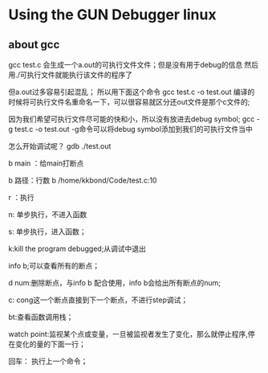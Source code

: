 # Using the GUN Debugger linux

## about gcc
gcc test.c 会生成一个a.out的可执行文件文件；但是没有用于debug的信息
然后用./可执行文件就能执行该文件的程序了

但a.out过多容易引起混乱；
所以用下面这个命令
gcc test.c -o test.out
编译的时候将可执行文件名重命名一下，可以很容易就区分还out文件是那个c文件的;

因为我们希望可执行文件尽可能的快和小，所以没有放进去debug symbol;
gcc -g test.c -o test.out 
-g命令可以将debug symbol添加到我们的可执行文件当中

怎么开始调试呢？
gdb ./test.out

b main  ：给main打断点

b 路径：行数  b /home/kkbond/Code/test.c:10

r ：执行

n: 单步执行，不进入函数

s: 单步执行，进入函数；

k:kill the program debugged;从调试中退出

info b;可以查看所有的断点；

d num:删除断点，与info b 配合使用，info b会给出所有断点的num;

c: cong这一个断点直接到下一个断点，不进行step调试；

bt:查看函数调用栈；

watch point:监视某个点或变量，一旦被监视者发生了变化，那么就停止程序,停在变化的量的下面一行；

回车： 执行上一个命令；

